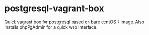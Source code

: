 # postgresql-vagrant-box
Quick vagrant box for postgresql based on bare centOS 7 image. Also installs phpPgAdmin for a quick web interface.

